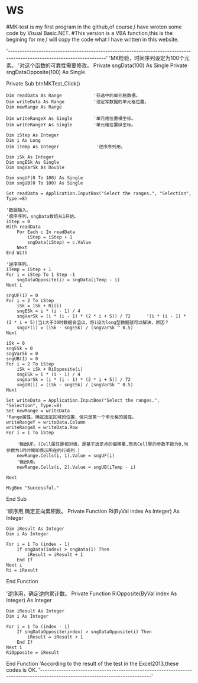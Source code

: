 # WS
#MK-test is my first program in the github,of course,I have wroten some code by Visual Basic.NET.
#This version is a VBA function,this is the begining for me,I will copy the code what I have written in this website.

'-----------------------------------------------------------------------------------------------------------------------'
'MK检验，时间序列设定为100个元素。
'对这个函数的可靠性需要修改。
Private sngData(100) As Single
Private sngDataOpposite(100) As Single

Private Sub btnMKTest_Click()
    
    Dim readData As Range            '存选中的单元格数据。
    Dim writeData As Range           '设定写数据的单元格位置。
    Dim newRange As Range
    
    Dim writeRangeX As Single        '单元格位置横坐标。
    Dim writeRangeY As Single        '单元格位置纵坐标。
    
    Dim iStep As Integer
    Dim i As Long
    Dim iTemp As Integer              '逆序序列用。
        
    Dim iSk As Integer
    Dim sngESk As Single
    Dim sngVarSk As Double

    Dim sngUF(0 To 100) As Single
    Dim sngUB(0 To 100) As Single

    Set readData = Application.InputBox("Select the ranges.", "Selection", Type:=8)
    
    '数据输入。
    '顺序序列，sngData数组从1开始。
    iStep = 0
    With readData
        For Each c In readData
            iStep = iStep + 1
            sngData(iStep) = c.Value
        Next
    End With
    
    '逆序序列。
    iTemp = iStep + 1
    For i = iStep To 1 Step -1
        sngDataOpposite(i) = sngData(iTemp - i)
    Next i

    sngUF(1) = 0
    For i = 2 To iStep
        iSk = iSk + Ri(i)
        sngESk = i * (i - 1) / 4
        sngVarSk = (i * (i - 1) * (2 * i + 5)) / 72      '(i * (i - 1) * (2 * i + 5))当i大于30时数据会溢出，将i设为long型数据就可以解决，原因？
        sngUF(i) = (iSk - sngESk) / (sngVarSk ^ 0.5)
    Next

    iSk = 0
    sngESk = 0
    sngVarSk = 0
    sngUB(1) = 0
    For i = 2 To iStep
        iSk = iSk + RiOpposite(i)
        sngESk = i * (i - 1) / 4
        sngVarSk = (i * (i - 1) * (2 * i + 5)) / 72
        sngUB(i) = (iSk - sngESk) / (sngVarSk ^ 0.5)
    Next
    
    Set writeData = Application.InputBox("Select the ranges.", "Selection", Type:=8)
    Set newRange = writeData
    'Range属性，确定选定区域的位置，但只是第一个单元格的属性。
    writeRangeY = writeData.Column
    writeRangeX = writeData.Row
    For i = 1 To iStep
         
        '输出UF。(Cell属性是相对值，是基于选定点的偏移量,而且Cell里的参数不能为0,当参数为1的时候即表示所在的行或列.)
        newRange.Cells(i, 1).Value = sngUF(i)
        '输出UB。
        newRange.Cells(i, 2).Value = sngUB(iTemp - i)
        
    Next
        
    MsgBox "Successful."
    
End Sub

'顺序用,确定正向累积数。
Private Function Ri(ByVal index As Integer) As Integer

    Dim iResult As Integer
    Dim i As Integer

    For i = 1 To (index - 1)
        If sngData(index) > sngData(i) Then
            iResult = iResult + 1
        End If
    Next i
    Ri = iResult

End Function

'逆序用，确定逆向累计数。
Private Function RiOpposite(ByVal index As Integer) As Integer

    Dim iResult As Integer
    Dim i As Integer

    For i = 1 To (index - 1)
        If sngDataOpposite(index) > sngDataOpposite(i) Then
            iResult = iResult + 1
        End If
    Next i
    RiOpposite = iResult

End Function
'According to the result of the test in the Excel2013,these codes is OK.
'-----------------------------------------------------------------------------------------------------------------------------'
